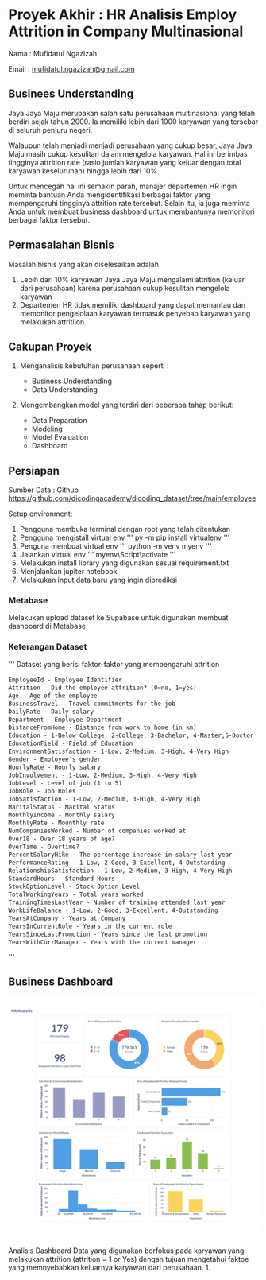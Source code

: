 # Proyek Akhir : HR Analisis Employ Attrition in Company Multinasional

Nama : Mufidatul Ngazizah

Email : mufidatul.ngazizah@gmail.com

## Businees Understanding

Jaya Jaya Maju merupakan salah satu perusahaan multinasional yang telah berdiri sejak tahun 2000. Ia memiliki lebih dari 1000 karyawan yang tersebar di seluruh penjuru negeri. 

Walaupun telah menjadi menjadi perusahaan yang cukup besar, Jaya Jaya Maju masih cukup kesulitan dalam mengelola karyawan. Hal ini berimbas tingginya attrition rate (rasio jumlah karyawan yang keluar dengan total karyawan keseluruhan) hingga lebih dari 10%.

Untuk mencegah hal ini semakin parah, manajer departemen HR ingin meminta bantuan Anda mengidentifikasi berbagai faktor yang mempengaruhi tingginya attrition rate tersebut. Selain itu, ia juga meminta Anda untuk membuat business dashboard untuk membantunya memonitori berbagai faktor tersebut.

## Permasalahan Bisnis
Masalah bisnis yang akan diselesaikan adalah

1. Lebih dari 10% karyawan Jaya Jaya Maju mengalami attrition (keluar dari perusahaan) karena perusahaan cukup kesulitan mengelola karyawan
2. Departemen HR tidak memiliki dashboard yang dapat memantau dan memonitor pengelolaan karyawan termasuk penyebab karyawan yang melakukan attritiion.

## Cakupan Proyek
1. Menganalisis kebutuhan perusahaan seperti :
   * Business Understanding
   * Data Understanding

2. Mengembangkan model yang terdiri dari beberapa tahap berikut:
   * Data Preparation
   * Modeling
   * Model Evaluation
   * Dashboard

## Persiapan
Sumber Data : Github https://github.com/dicodingacademy/dicoding_dataset/tree/main/employee

Setup environment:
1. Pengguna membuka terminal dengan root yang telah ditentukan
2. Pengguna mengistall virtual env
   '''
   py -m pip install virtualenv
  '''
4. Penguna membuat virtual env
   '''
   python -m venv myenv
   '''
5. Jalankan virtual env
   '''
   myenv\Script\activate
   '''
7. Melakukan install library yang digunakan sesuai requirement.txt
8. Menjalankan jupiter notebook
9. Melakukan input data baru yang ingin diprediksi

### Metabase
Melakukan upload dataset ke Supabase untuk digunakan membuat dashboard di Metabase


### Keterangan Dataset
'''
Dataset yang berisi faktor-faktor yang mempengaruhi attrition

    EmployeeId - Employee Identifier
    Attrition - Did the employee attrition? (0=no, 1=yes)
    Age - Age of the employee
    BusinessTravel - Travel commitments for the job
    DailyRate - Daily salary
    Department - Employee Department
    DistanceFromHome - Distance from work to home (in km)
    Education - 1-Below College, 2-College, 3-Bachelor, 4-Master,5-Doctor
    EducationField - Field of Education
    EnvironmentSatisfaction - 1-Low, 2-Medium, 3-High, 4-Very High
    Gender - Employee's gender
    HourlyRate - Hourly salary
    JobInvolvement - 1-Low, 2-Medium, 3-High, 4-Very High
    JobLevel - Level of job (1 to 5)
    JobRole - Job Roles
    JobSatisfaction - 1-Low, 2-Medium, 3-High, 4-Very High
    MaritalStatus - Marital Status
    MonthlyIncome - Monthly salary
    MonthlyRate - Mounthly rate
    NumCompaniesWorked - Number of companies worked at
    Over18 - Over 18 years of age?
    OverTime - Overtime?
    PercentSalaryHike - The percentage increase in salary last year
    PerformanceRating - 1-Low, 2-Good, 3-Excellent, 4-Outstanding
    RelationshipSatisfaction - 1-Low, 2-Medium, 3-High, 4-Very High
    StandardHours - Standard Hours
    StockOptionLevel - Stock Option Level
    TotalWorkingYears - Total years worked
    TrainingTimesLastYear - Number of training attended last year
    WorkLifeBalance - 1-Low, 2-Good, 3-Excellent, 4-Outstanding
    YearsAtCompany - Years at Company
    YearsInCurrentRole - Years in the current role
    YearsSinceLastPromotion - Years since the last promotion
    YearsWithCurrManager - Years with the current manager
    
'''
## Business Dashboard

![Dashboard HR.](https://github.com/mufidatuln/Belajar-Penerapan-Data-Science-HR-Analisis/blob/main/HR%20Analysis_page-0001.jpg)

Analisis Dashboard Data yang digunakan berfokus pada karyawan yang melakukan attrition (attrition = 1 or Yes) dengan tujuan mengetahui faktoe yang memnyebabkan keluarnya karyawan dari perusahaan.
1. 
